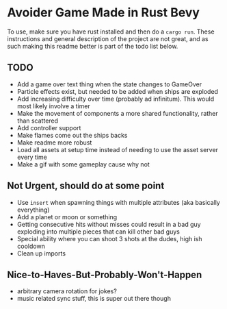 # Avoider Game Made in Rust Bevy
To use, make sure you have rust installed and then do a `cargo run`. These instructions and general description of the project are not great, and as such making this readme better is part of the todo list below.

## TODO
* Add a game over text thing when the state changes to GameOver
* Particle effects exist, but needed to be added when ships are exploded
* Add increasing difficulty over time (probably ad infinitum). This would most likely involve a timer
* Make the movement of components a more shared functionality, rather than scattered
* Add controller support
* Make flames come out the ships backs
* Make readme more robust
* Load all assets at setup time instead of needing to use the asset server every time
* Make a gif with some gameplay cause why not

 ## Not Urgent, should do at some point
* Use `insert` when spawning things with multiple attributes (aka basically everything) 
* Add a planet or moon or something
* Getting consecutive hits without misses could result in a bad guy exploding into multiple pieces that can kill other bad guys 
* Special ability where you can shoot 3 shots at the dudes, high ish cooldown 
* Clean up imports

 ## Nice-to-Haves-But-Probably-Won't-Happen
* arbitrary camera rotation for jokes? 
* music related sync stuff, this is super out there though